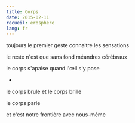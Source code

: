 ```yaml
---
title: Corps
date: 2015-02-11
recueil: erosphere
lang: fr
---
```


toujours le premier geste
connaitre les sensations

le reste n'est que sans fond
méandres cérébraux

le corps s'apaise
quand l'œil s'y pose

*

le corps brule
et le corps brille

le corps parle

et c'est notre frontière avec nous-même
